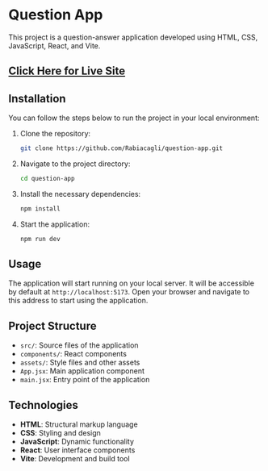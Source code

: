 # Question App

This project is a question-answer application developed using HTML, CSS, JavaScript, React, and Vite.

## [Click Here for Live Site](https://queansvgame.netlify.app/)

## Installation

You can follow the steps below to run the project in your local environment:

1. Clone the repository:
   ```bash
   git clone https://github.com/Rabiacagli/question-app.git
   ```
2. Navigate to the project directory:
   ```bash
   cd question-app
   ```
3. Install the necessary dependencies:
   ```bash
   npm install
   ```
4. Start the application:
   ```bash
   npm run dev
   ```

## Usage

The application will start running on your local server. It will be accessible by default at `http://localhost:5173`. Open your browser and navigate to this address to start using the application.

## Project Structure

- `src/`: Source files of the application
- `components/`: React components
- `assets/`: Style files and other assets
- `App.jsx`: Main application component
- `main.jsx`: Entry point of the application

## Technologies

- **HTML**: Structural markup language
- **CSS**: Styling and design
- **JavaScript**: Dynamic functionality
- **React**: User interface components
- **Vite**: Development and build tool

